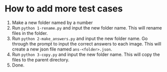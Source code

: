 # How to add more test cases

1. Make a new folder named by a number
2. Run `python 1-rename.py` and input the new folder name.  This will rename files in the folder.
3. Run `python 2-make_answers.py` and input the new folder name.  Go through the prompt to input the correct answers to each image.  This will create a new json file named `ans-<folder>.json`.
4. Run `python 3-copy.py` and input the new folder name.  This will copy the files to the parent directory.
5. Done.



